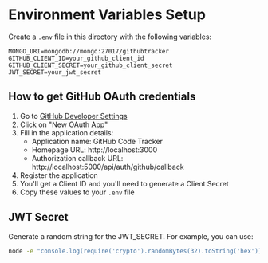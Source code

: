 # Environment Variables Setup

Create a `.env` file in this directory with the following variables:

```
MONGO_URI=mongodb://mongo:27017/githubtracker
GITHUB_CLIENT_ID=your_github_client_id
GITHUB_CLIENT_SECRET=your_github_client_secret
JWT_SECRET=your_jwt_secret
```

## How to get GitHub OAuth credentials

1. Go to [GitHub Developer Settings](https://github.com/settings/developers)
2. Click on "New OAuth App"
3. Fill in the application details:
   - Application name: GitHub Code Tracker
   - Homepage URL: http://localhost:3000
   - Authorization callback URL: http://localhost:5000/api/auth/github/callback
4. Register the application
5. You'll get a Client ID and you'll need to generate a Client Secret
6. Copy these values to your `.env` file

## JWT Secret

Generate a random string for the JWT_SECRET. For example, you can use:

```bash
node -e "console.log(require('crypto').randomBytes(32).toString('hex'))"
```
